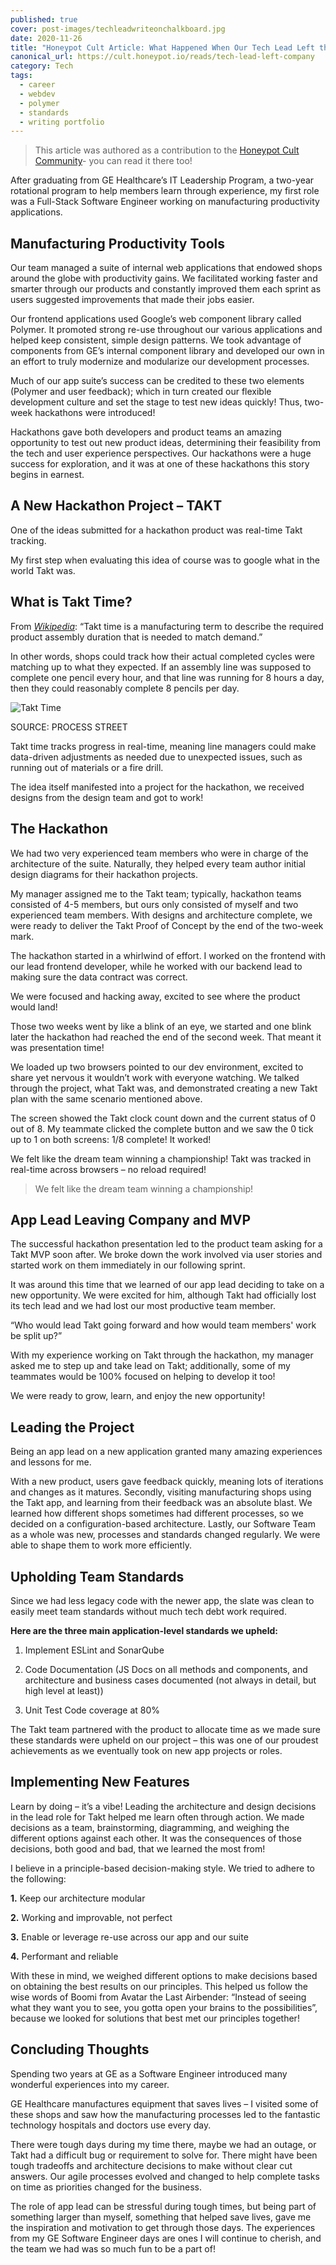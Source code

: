 ```yaml
---
published: true
cover: post-images/techleadwriteonchalkboard.jpg
date: 2020-11-26
title: "Honeypot Cult Article: What Happened When Our Tech Lead Left the Company"
canonical_url: https://cult.honeypot.io/reads/tech-lead-left-company
category: Tech
tags:
  - career
  - webdev
  - polymer
  - standards
  - writing portfolio
---
```

> This article was authored as a contribution to the [Honeypot Cult Community](https://cult.honeypot.io/reads/tech-lead-left-company)- you can read it there too!

After graduating from GE Healthcare’s IT Leadership Program, a two-year rotational program to help members learn through experience, my first role was a Full-Stack Software Engineer working on manufacturing productivity applications.

## Manufacturing Productivity Tools

Our team managed a suite of internal web applications that endowed shops around the globe with productivity gains. We facilitated working faster and smarter through our products and constantly improved them each sprint as users suggested improvements that made their jobs easier.

Our frontend applications used Google’s web component library called Polymer. It promoted strong re-use throughout our various applications and helped keep consistent, simple design patterns. We took advantage of components from GE’s internal component library and developed our own in an effort to truly modernize and modularize our development processes.

Much of our app suite’s success can be credited to these two elements (Polymer and user feedback); which in turn created our flexible development culture and set the stage to test new ideas quickly! Thus, two-week hackathons were introduced!

Hackathons gave both developers and product teams an amazing opportunity to test out new product ideas, determining their feasibility from the tech and user experience perspectives. Our hackathons were a huge success for exploration, and it was at one of these hackathons this story begins in earnest.

## A New Hackathon Project – TAKT

One of the ideas submitted for a hackathon product was real-time Takt tracking.

My first step when evaluating this idea of course was to google what in the world Takt was.

## What is Takt Time?

From *[Wikipedia](https://en.wikipedia.org/wiki/Takt_time)*: “Takt time is a manufacturing term to describe the required product assembly duration that is needed to match demand.”

In other words, shops could track how their actual completed cycles were matching up to what they expected. If an assembly line was supposed to complete one pencil every hour, and that line was running for 8 hours a day, then they could reasonably complete 8 pencils per day.

![Takt Time](https://images.ctfassets.net/cjwb7umaxoxv/buzNloKGI67l3HAiak5dS/ea4fc854a1def2eb8fc03efbfa773ec5/takt-time-formula.png)

SOURCE: PROCESS STREET

Takt time tracks progress in real-time, meaning line managers could make data-driven adjustments as needed due to unexpected issues, such as running out of materials or a fire drill.

The idea itself manifested into a project for the hackathon, we received designs from the design team and got to work!

## The Hackathon

We had two very experienced team members who were in charge of the architecture of the suite. Naturally, they helped every team author initial design diagrams for their hackathon projects.

My manager assigned me to the Takt team; typically, hackathon teams consisted of 4-5 members, but ours only consisted of myself and two experienced team members. With designs and architecture complete, we were ready to deliver the Takt Proof of Concept by the end of the two-week mark.

The hackathon started in a whirlwind of effort. I worked on the frontend with our lead frontend developer, while he worked with our backend lead to making sure the data contract was correct.

We were focused and hacking away, excited to see where the product would land!

Those two weeks went by like a blink of an eye, we started and one blink later the hackathon had reached the end of the second week. That meant it was presentation time!

We loaded up two browsers pointed to our dev environment, excited to share yet nervous it wouldn’t work with everyone watching. We talked through the project, what Takt was, and demonstrated creating a new Takt plan with the same scenario mentioned above.

The screen showed the Takt clock count down and the current status of 0 out of 8. My teammate clicked the complete button and we saw the 0 tick up to 1 on both screens: 1/8 complete! It worked!

We felt like the dream team winning a championship! Takt was tracked in real-time across browsers – no reload required!

> We felt like the dream team winning a championship!

## App Lead Leaving Company and MVP

The successful hackathon presentation led to the product team asking for a Takt MVP soon after. We broke down the work involved via user stories and started work on them immediately in our following sprint.

It was around this time that we learned of our app lead deciding to take on a new opportunity. We were excited for him, although Takt had officially lost its tech lead and we had lost our most productive team member.

“Who would lead Takt going forward and how would team members' work be split up?”

With my experience working on Takt through the hackathon, my manager asked me to step up and take lead on Takt; additionally, some of my teammates would be 100% focused on helping to develop it too!

We were ready to grow, learn, and enjoy the new opportunity!

## Leading the Project

Being an app lead on a new application granted many amazing experiences and lessons for me.

With a new product, users gave feedback quickly, meaning lots of iterations and changes as it matures. Secondly, visiting manufacturing shops using the Takt app, and learning from their feedback was an absolute blast. We learned how different shops sometimes had different processes, so we decided on a configuration-based architecture. Lastly, our Software Team as a whole was new, processes and standards changed regularly. We were able to shape them to work more efficiently.

## Upholding Team Standards

Since we had less legacy code with the newer app, the slate was clean to easily meet team standards without much tech debt work required.

**Here are the three main application-level standards we upheld:**

1. Implement ESLint and SonarQube

2. Code Documentation (JS Docs on all methods and components, and architecture and business cases documented (not always in detail, but high level at least))

3. Unit Test Code coverage at 80%

The Takt team partnered with the product to allocate time as we made sure these standards were upheld on our project – this was one of our proudest achievements as we eventually took on new app projects or roles.

## Implementing New Features

Learn by doing – it’s a vibe! Leading the architecture and design decisions in the lead role for Takt helped me learn often through action. We made decisions as a team, brainstorming, diagramming, and weighing the different options against each other. It was the consequences of those decisions, both good and bad, that we learned the most from!

I believe in a principle-based decision-making style. We tried to adhere to the following:

**1.** Keep our architecture modular

**2.** Working and improvable, not perfect

**3.** Enable or leverage re-use across our app and our suite

**4.** Performant and reliable

With these in mind, we weighed different options to make decisions based on obtaining the best results on our principles. This helped us follow the wise words of Boomi from Avatar the Last Airbender: “Instead of seeing what they want you to see, you gotta open your brains to the possibilities”, because we looked for solutions that best met our principles together!

## Concluding Thoughts

Spending two years at GE as a Software Engineer introduced many wonderful experiences into my career.

GE Healthcare manufactures equipment that saves lives – I visited some of these shops and saw how the manufacturing processes led to the fantastic technology hospitals and doctors use every day.

There were tough days during my time there, maybe we had an outage, or Takt had a difficult bug or requirement to solve for. There might have been tough tradeoffs and architecture decisions to make without clear cut answers. Our agile processes evolved and changed to help complete tasks on time as priorities changed for the business.

The role of app lead can be stressful during tough times, but being part of something larger than myself, something that helped save lives, gave me the inspiration and motivation to get through those days. The experiences from my GE Software Engineer days are ones I will continue to cherish, and the team we had was so much fun to be a part of!
